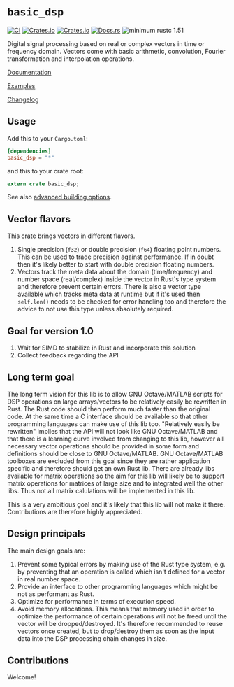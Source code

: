 # `basic_dsp`

[![CI](https://github.com/liebharc/basic_dsp/workflows/Rust/badge.svg?branch=master)](https://github.com/liebharc/basic_dsp/actions)
[![Crates.io](https://img.shields.io/crates/v/basic_dsp.svg)](https://crates.io/crates/basic_dsp)
[![Crates.io](https://img.shields.io/crates/l/basic_dsp.svg)](https://crates.io/crates/basic_dsp)
[![Docs.rs](https://docs.rs/basic_dsp/badge.svg)](https://docs.rs/basic_dsp)
![minimum rustc 1.51](https://img.shields.io/badge/rustc-1.51+-red.svg)

Digital signal processing based on real or complex vectors in time or frequency domain. Vectors come with basic arithmetic, convolution, Fourier transformation and interpolation operations.

[Documentation](https://docs.rs/basic_dsp)

[Examples](https://github.com/liebharc/basic_dsp/blob/master/examples/)

[Changelog](https://github.com/liebharc/basic_dsp/blob/master/Changelog.md)

## Usage

Add this to your `Cargo.toml`:

```toml
[dependencies]
basic_dsp = "*"
```

and this to your crate root:

```rust
extern crate basic_dsp;
```

See also [advanced building options](https://github.com/liebharc/basic_dsp/blob/master/building.md).

## Vector flavors
This crate brings vectors in different flavors.

1. Single precision (`f32`) or double precision (`f64`) floating point numbers. This can be used to trade precision against performance. If in doubt then it's likely better to start with double precision floating numbers.
2. Vectors track the meta data about the domain (time/frequency) and number space (real/complex) inside the vector in Rust's type system and therefore prevent certain errors. There is also a vector type available which tracks meta data at runtime but if it's used then `self.len()` needs to be checked for error handling too and therefore the advice to not use this type unless absolutely required.

## Goal for version 1.0

1. Wait for SIMD to stabilize in Rust and incorporate this solution
2. Collect feedback regarding the API

## Long term goal
The long term vision for this lib is to allow GNU Octave/MATLAB scripts for DSP operations on large arrays/vectors to be relatively easily be rewritten in Rust. The Rust code should then perform much faster than the original code. At the same time a C interface should be available so that other programming languages can make use of this lib too. "Relatively easily be rewritten" implies that the API will not look like GNU Octave/MATLAB and that there is a learning curve involved from changing to this lib, however all necessary vector operations should be provided in some form and definitions should be close to GNU Octave/MATLAB. GNU Octave/MATLAB toolboxes are excluded from this goal since they are rather application specific and therefore should get an own Rust lib. There are already libs available for matrix operations so the aim for this lib will likely be to support matrix operations for matrices of large size and to integrated well the other libs. Thus not all matrix calulations will be implemented in this lib.

This is a very ambitious goal and it's likely that this lib will not make it there. Contributions are therefore highly appreciated.

## Design principals
The main design goals are:

1. Prevent some typical errors by making use of the Rust type system, e.g. by preventing that an operation is called which isn't defined for a vector in real number space.
2. Provide an interface to other programming languages which might be not as performant as Rust.
3. Optimize for performance in terms of execution speed.
4. Avoid memory allocations. This means that memory used in order to optimize the performance of certain operations will not be freed until the vector will be dropped/destroyed. It's therefore recommended to reuse vectors once created, but to drop/destroy them as soon as the input data into the DSP processing chain changes in size.

## Contributions
Welcome!